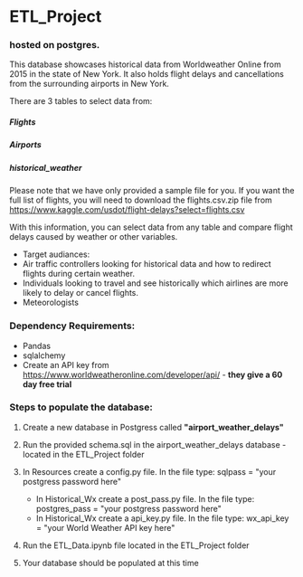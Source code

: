 # ETL_Project
### hosted on postgres.

This database showcases historical data from Worldweather Online from 2015 in the state of New York. It also holds flight delays and cancellations from the surrounding airports in New York.

There are 3 tables to select data from:

##### Flights
##### Airports
##### historical_weather

Please note that we have only provided a sample file for you.  If you want the full list of flights, you will need to download the flights.csv.zip file from https://www.kaggle.com/usdot/flight-delays?select=flights.csv 



With this information, you can select data from any table and compare flight delays caused by weather or other variables. 

* Target audiances:
* Air traffic controllers looking for historical data and how to redirect flights during certain weather.
* Individuals looking to travel and see historically which airlines are more likely to delay or cancel flights.
* Meteorologists





### Dependency Requirements:

* Pandas
* sqlalchemy
* Create an API key from https://www.worldweatheronline.com/developer/api/ - **they give a 60 day free trial**



### Steps to populate the database:


1. Create a new database in Postgress called **"airport_weather_delays"**

2. Run the provided schema.sql in the airport_weather_delays database - located in the ETL_Project folder

3. In Resources create a config.py file.  In the file type:  sqlpass = "your postgress password here"  
    * In Historical_Wx create a post_pass.py file.  In the file type:  postgres_pass = "your postgress password here" 
    * In Historical_Wx create a api_key.py file.  In the file type: wx_api_key = "your World Weather API key here"

4. Run the ETL_Data.ipynb file located in the ETL_Project folder

5. Your database should be populated at this time


